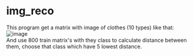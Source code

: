 # img_reco

This program get a matrix with image of clothes (10 types) like that:
![image](https://user-images.githubusercontent.com/39061220/58347200-86cab280-7e5d-11e9-8c9d-f1673efc375e.png)<br>
And use 800 train matrix's with they class to calculate distance between them, choose that class which have 5 lowest distance.
